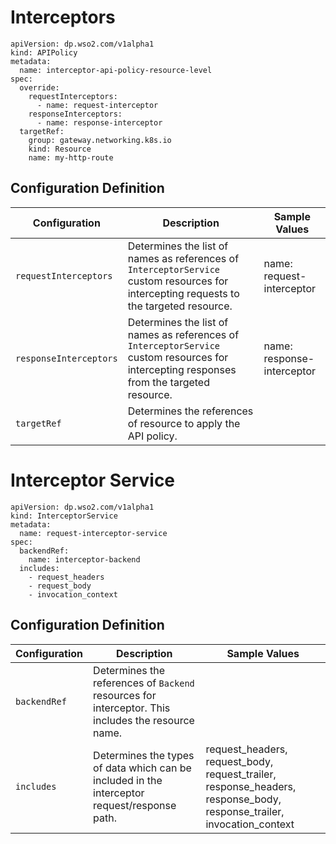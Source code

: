 # Interceptors

```
apiVersion: dp.wso2.com/v1alpha1
kind: APIPolicy
metadata:
  name: interceptor-api-policy-resource-level
spec:
  override:
    requestInterceptors:
      - name: request-interceptor
    responseInterceptors:
      - name: response-interceptor
  targetRef:
    group: gateway.networking.k8s.io
    kind: Resource
    name: my-http-route
```

## Configuration Definition

<table>
    <thead>
      <tr>
        <th>Configuration</th>
        <th>Description</th>
        <th>Sample Values</th>
      </tr>
    </thead>
    <tbody>
      <tr>
        <td style="white-space: nowrap;"><code>requestInterceptors</code></td>
        <td>Determines the list of names as references of <code>InterceptorService</code> custom resources for intercepting requests to the targeted resource.</td>
        <td>name: request-interceptor</td>
      </tr>
      <tr>
        <td style="white-space: nowrap;"><code>responseInterceptors</code></td>
        <td>Determines the list of names as references of <code>InterceptorService</code> custom resources for intercepting responses from the targeted resource.</td>
        <td>name: response-interceptor</td>
      </tr>
      <tr>
        <td style="white-space: nowrap;"><code>targetRef</code></td>
        <td>Determines the references of resource to apply the API policy.</td>
        <td></td>
      </tr>
    </tbody>
</table>


# Interceptor Service

```
apiVersion: dp.wso2.com/v1alpha1
kind: InterceptorService
metadata:
  name: request-interceptor-service
spec:
  backendRef:
    name: interceptor-backend
  includes:
    - request_headers
    - request_body
    - invocation_context
```

## Configuration Definition

<table>
    <thead>
      <tr>
        <th>Configuration</th>
        <th>Description</th>
        <th>Sample Values</th>
      </tr>
    </thead>
    <tbody>
      <tr>
        <td style="white-space: nowrap;"><code>backendRef</code></td>
        <td>Determines the references of <code>Backend</code> resources for interceptor. This includes the resource name.</td>
        <td></td>
      </tr>
      <tr>
        <td style="white-space: nowrap;"><code>includes</code></td>
        <td>Determines the types of data which can be included in the interceptor request/response path.</td>
        <td>request_headers, request_body, request_trailer, response_headers, response_body, response_trailer, invocation_context</td>
      </tr>
    </tbody>
</table>